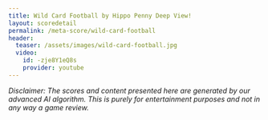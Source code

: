 ```yaml
---
title: Wild Card Football by Hippo Penny Deep View!
layout: scoredetail
permalink: /meta-score/wild-card-football
header:
  teaser: /assets/images/wild-card-football.jpg
  video:
    id: -zje8Y1eQ8s
    provider: youtube
---
```

*Disclaimer: The scores and content presented here are generated by our advanced AI algorithm. This is purely for entertainment purposes and not in any way a game review.*
